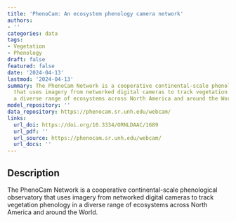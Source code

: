 ```yaml
---
title: 'PhenoCam: An ecosystem phenology camera network'
authors:
- ''
categories: data
tags:
- Vegetation
- Phenology
draft: false
featured: false
date: '2024-04-13'
lastmod: '2024-04-13'
summary: The PhenoCam Network is a cooperative continental-scale phenological observatory
  that uses imagery from networked digital cameras to track vegetation phenology in
  a diverse range of ecosystems across North America and around the World.
model_repository: ''
data_repository: https://phenocam.sr.unh.edu/webcam/
links:
  url_doi: https://doi.org/10.3334/ORNLDAAC/1689
  url_pdf: ''
  url_source: https://phenocam.sr.unh.edu/webcam/
  url_docs: ''
---
```


## Description

The PhenoCam Network is a cooperative continental-scale phenological observatory that uses imagery from networked digital cameras to track vegetation phenology in a diverse range of ecosystems across North America and around the World.

